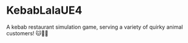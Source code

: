 # KebabLalaUE4
A kebab restaurant simulation game, serving a variety of quirky animal customers! 🐱🐶🦥
